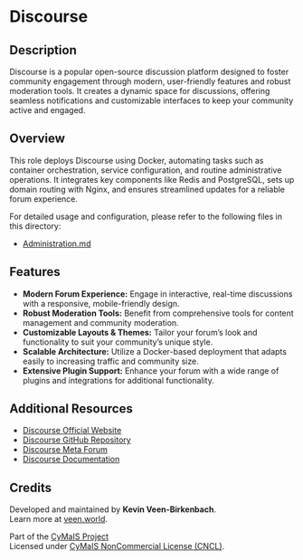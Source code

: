 # Discourse

## Description

Discourse is a popular open-source discussion platform designed to foster community engagement through modern, user-friendly features and robust moderation tools. It creates a dynamic space for discussions, offering seamless notifications and customizable interfaces to keep your community active and engaged.

## Overview

This role deploys Discourse using Docker, automating tasks such as container orchestration, service configuration, and routine administrative operations. It integrates key components like Redis and PostgreSQL, sets up domain routing with Nginx, and ensures streamlined updates for a reliable forum experience.

For detailed usage and configuration, please refer to the following files in this directory:
- [Administration.md](./Administration.md)

## Features

- **Modern Forum Experience:** Engage in interactive, real-time discussions with a responsive, mobile-friendly design.
- **Robust Moderation Tools:** Benefit from comprehensive tools for content management and community moderation.
- **Customizable Layouts & Themes:** Tailor your forum’s look and functionality to suit your community’s unique style.
- **Scalable Architecture:** Utilize a Docker-based deployment that adapts easily to increasing traffic and community size.
- **Extensive Plugin Support:** Enhance your forum with a wide range of plugins and integrations for additional functionality.

## Additional Resources

- [Discourse Official Website](https://www.discourse.org/)
- [Discourse GitHub Repository](https://github.com/discourse/discourse_docker.git)
- [Discourse Meta Forum](https://meta.discourse.org/)
- [Discourse Documentation](https://meta.discourse.org/t/discourse-setup-guide/21966)

## Credits

Developed and maintained by **Kevin Veen-Birkenbach**.  
Learn more at [veen.world](https://www.veen.world).

Part of the [CyMaIS Project](https://github.com/kevinveenbirkenbach/cymais)  
Licensed under [CyMaIS NonCommercial License (CNCL)](https://s.veen.world/cncl).

